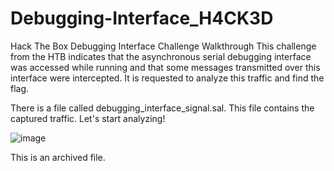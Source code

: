 # Debugging-Interface_H4CK3D
Hack The Box Debugging Interface Challenge Walkthrough
This challenge from the HTB indicates that the asynchronous serial debugging interface was accessed while running and that some messages transmitted over this interface were intercepted. It is requested to analyze this traffic and find the flag.

There is a file called debugging_interface_signal.sal. This file contains the captured traffic. Let's start analyzing!

![image](https://github.com/Funched/Debugging-Interface_H4CK3D/assets/135317904/44aa29d9-cf8d-42c8-b53c-686af9bed991)

This is an archived file. 
